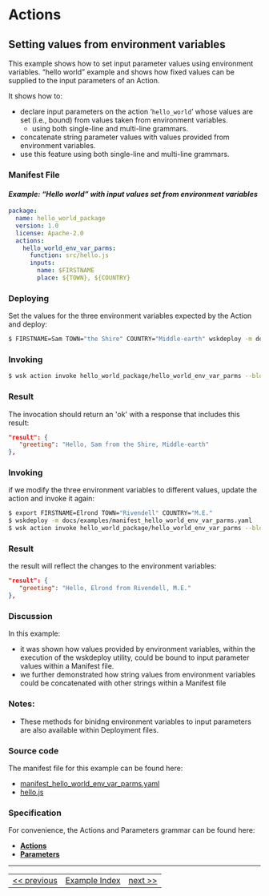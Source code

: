 # Actions

## Setting values from environment variables

This example shows how to set input parameter values using environment variables. “hello world” example and shows how fixed values can be supplied to the input parameters of an Action.

It shows how to:
- declare input parameters on the action ‘```hello_world```’ whose values are set (i.e., bound) from values taken from environment variables.
  - using both single-line and multi-line grammars.
- concatenate string parameter values with values provided from environment variables.
- use this feature using both single-line and multi-line grammars.

### Manifest File
#### _Example: “Hello world” with input values set from environment variables_
```yaml
package:
  name: hello_world_package
  version: 1.0
  license: Apache-2.0
  actions:
    hello_world_env_var_parms:
      function: src/hello.js
      inputs:
        name: $FIRSTNAME
        place: ${TOWN}, ${COUNTRY}
```

### Deploying
Set the values for the three environment variables expected by the Action and deploy:
```sh
$ FIRSTNAME=Sam TOWN="the Shire" COUNTRY="Middle-earth" wskdeploy -m docs/examples/manifest_hello_world_env_var_parms.yaml
```

### Invoking
```sh
$ wsk action invoke hello_world_package/hello_world_env_var_parms --blocking
```

### Result
The invocation should return an 'ok' with a response that includes this result:
```json
"result": {
   "greeting": "Hello, Sam from the Shire, Middle-earth"
},
```

### Invoking
if we modify the three environment variables to different values, update the action and invoke it again:
```sh
$ export FIRSTNAME=Elrond TOWN="Rivendell" COUNTRY="M.E."
$ wskdeploy -m docs/examples/manifest_hello_world_env_var_parms.yaml
$ wsk action invoke hello_world_package/hello_world_env_var_parms --blocking
```

### Result
the result will reflect the changes to the environment variables:
```json
"result": {
   "greeting": "Hello, Elrond from Rivendell, M.E."
},
```

### Discussion

In this example:
- it was shown how values provided by environment variables, within the execution of the wskdeploy utility, could be bound to input parameter values within a Manifest file.
- we further demonstrated how string values from environment variables could be concatenated with other strings within a Manifest file

### Notes:
- These methods for binidng environment variables to input parameters are also available within Deployment files.

### Source code
The manifest file for this example can be found here:
- [manifest_hello_world_env_var_parms.yaml](examples/manifest_hello_world_env_var_parms.yaml)
- [hello.js](examples/src/hello.js)

### Specification
For convenience, the Actions and Parameters grammar can be found here:
- **[Actions](../specification/html/spec_actions.md#actions)**
- **[Parameters](../specification/html/spec_parameters.md#parameters)**

---
<!--
 Bottom Navigation
-->
<html>
<div align="center">
<table align="center">
  <tr>
    <td><a href="wskdeploy_action_advanced_parms.md#actions">&lt;&lt;&nbsp;previous</a></td>
    <td><a href="programming_guide.md#guided-examples">Example Index</a></td>
    <td><a href="wskdeploy_sequence_basic.md#sequences">next&nbsp;&gt;&gt;</a></td>
  </tr>
</table>
</div>
</html>
